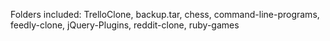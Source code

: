 Folders included: TrelloClone,  backup.tar,  chess,  command-line-programs,  feedly-clone,  jQuery-Plugins,  reddit-clone,  ruby-games
